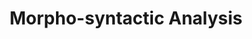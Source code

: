 ---
types: "word"

title: "Morpho-syntactic Analysis"

categories: ['']

tags: ['Morpho-syntactic', 'Analysis']

arabic: ['التحليل الصرفي التركيبي']

publishers: ['خوارزميات الذكاء الاصطناعي في تحليل النص العربي']

types: "word"

slug: ""
---